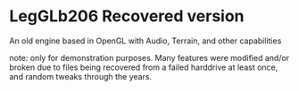 # LegGLb206 Recovered version
An old engine based in OpenGL with Audio, Terrain, and other capabilities

note: only for demonstration purposes. Many features were modified and/or broken due to files being recovered from a failed harddrive at least once, and random tweaks through the years. 
